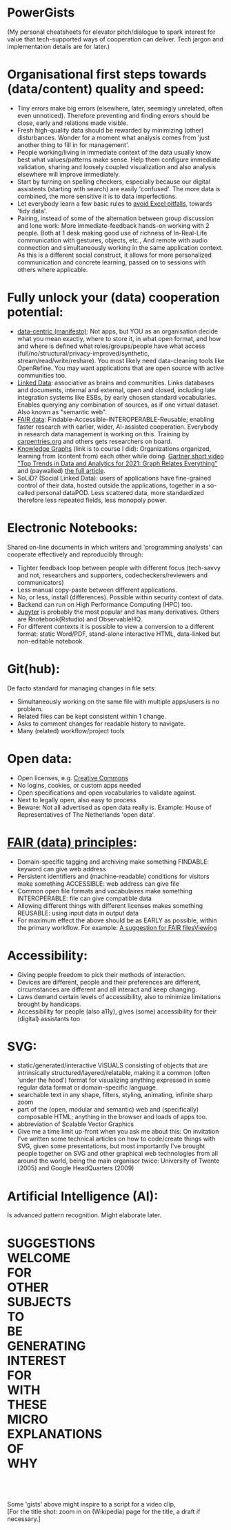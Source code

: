 # PowerGists
(My personal cheatsheets for elevator pitch/dialogue to spark interest for value that tech-supported ways of cooperation can deliver. Tech jargon and implementation details are for later.)

Organisational first steps towards (data/content) quality and speed:
====================================================================
- Tiny errors make big errors (elsewhere, later, seemingly unrelated, often even unnoticed). Therefore preventing and finding errors should be close, early and relations made visible.
- Fresh high-quality data should be rewarded by minimizing (other) disturbances. Wonder for a moment what analysis comes from 'just another thing to fill in for management'.
- People working/living in immediate context of the data usually know best what values/patterns make sense. Help them configure immediate validation, sharing and loosely coupled visualization and also analysis elsewhere will improve immediately.
- Start by turning on spelling checkers, especially because our digital assistents (starting with search) are easily 'confused'. The more data is combined, the more sensitive it is to data imperfections.
- Let everybody learn a few basic rules to [avoid Excel pitfalls](https://github.com/steltenpower/avoid-Excel-pitfalls), towards 'tidy data'.
- Pairing, instead of some of the alternation between group discussion and lone work: More immediate-feedback hands-on working with 2 people. Both at 1 desk making good use of richness of In-Real-Life communication with gestures, objects, etc., And remote with audio connection and simultaneously working in the same application context. As this is a different social construct, it allows for more personalized communication and concrete learning, passed on to sessions with others where applicable.

Fully unlock your (data) cooperation potential:
===============================================
- [data-centric (manifesto)](http://datacentricmanifesto.org/): Not apps, but YOU as an organisation decide what you mean exactly, where to store it, in what open format, and how and where is defined what roles/groups/people have what access (full/no/structural/privacy-improved/synthetic, stream/read/write/reshare). You most likely need data-cleaning tools like OpenRefine. You may want applications that are open source with active communities too.
- [Linked Data](https://en.wikipedia.org/wiki/Linked_data): associative as brains and communities. Links databases and documents, internal and external, open and closed, including late integration systems like ESBs, by early chosen standard vocabularies. Enables querying any combination of sources, as if one virtual dataset. Also known as "semantic web".
- [FAIR data](#fair-data-principles): Findable-Accessible-INTEROPERABLE-Reusable; enabling faster research with earlier, wider, AI-assisted cooperation. Everybody in research data management is working on this. Training by [carpentries.org](carpentries.org) and others gets researchers on board.
- <a name="KG">[Knowledge Graphs](https://open.hpi.de/courses/knowledgegraphs2020) (link is to course I did)</a>: Organizations organized, learning from (content from) each other while doing. [Gartner short video "Top Trends in Data and Analytics for 2021: Graph Relates Everything"](https://cfvod.kaltura.com/pd/p/585951/sp/58595100/serveFlavor/entryId/1_2dmwcmmz/v/1/ev/5/flavorId/1_tgmjrzqe/name/a.mp4) and (paywalled) [the full article](https://www.gartner.com/document/3996989).
- SoLiD? (Social Linked Data): users of applications have fine-grained control of their data, hosted outside the applications, together in a so-called personal dataPOD. Less scattered data, more standardized therefore less repeated fields, less monopoly power.

Electronic Notebooks:
=====================
Shared on-line documents in which writers and 'programming analysts' can cooperate effectively and reproducibly through:
- Tighter feedback loop between people with different focus (tech-savvy and not, researchers and supporters, codecheckers/reviewers and communicators)
- Less manual copy-paste between different applications. 
- No, or less, install (differences). Possible within security context of data.
- Backend can run on High Performance Computing (HPC) too.
- [Jupyter](https://www.youtube.com/watch?v=eJDxcR1V7Qg) is probably the most popular and has many derivatives. Others are Rnotebook(Rstudio) and ObservableHQ.
- For different contexts it is possible to view a conversion to a different format: static Word/PDF, stand-alone interactive HTML, data-linked but non-editable notebook.

Git(hub):
=========
De facto standard for managing changes in file sets:
- Simultaneously working on the same file with multiple apps/users is no problem.
- Related files can be kept consistent within 1 change.
- Asks to comment changes for readable history to navigate.
- Many (related) workflow/project tools

Open data:
==========
- Open licenses, e.g. [Creative Commons](https://creativecommons.org/)
- No logins, cookies, or custom apps needed
- Open specifications and open vocabularies to validate against.
- Next to legally open, also easy to process
- Beware: Not all advertised as open data really is. Example: House of Representatives of The Netherlands 'open data'.

[FAIR (data) principles](https://www.go-fair.org/fair-principles/):
======================
- Domain-specific tagging and archiving make something FINDABLE: keyword can give web address
- Persistent identifiers and (machine-readable) conditions for visitors make something ACCESSIBLE: web address can give file
- Common open file formats and vocabulaires make something INTEROPERABLE: file can give compatible data
- Allowing different things with different licenses makes something REUSABLE: using input data in output data
- For maximum effect the above should be as EARLY as possible, within the primary workflow. For example: [A suggestion for FAIR filesViewing](https://github.com/steltenpower/FAIRfilesViewing)

Accessibility:
==============
- Giving people freedom to pick their methods of interaction.
- Devices are different, people and their preferences are different, circumstances are different and all interact and keep changing.
- Laws demand certain levels of accessibility, also to minimize limitations brought by handicaps.
- Accessibility for people (also a11y), gives (some) accessibility for their (digital) assistants too

SVG:
====
- static/generated/interactive VISUALS consisting of objects that are intrinsically structured/layered/relatable, making it a common (often 'under the hood') format for visualizing anything expressed in some regular data format or domain-specific language.
- searchable text in any shape, filters, styling, animating, infinite sharp zoom
- part of the (open, modular and semantic) web and (specifically) composable HTML; anything in the browser and loads of apps too.
- abbreviation of Scalable Vector Graphics
- Give me a time limit up-front when you ask me about this: On invitation I've written some technical articles on how to code/create things with SVG, given some presentations, but most importantly I've brought people together on SVG and other graphical web technologies from all around the world, being the main organisor twice: University of Twente (2005) and Google HeadQuarters (2009)

Artificial Intelligence (AI):
========================
Is advanced pattern recognition. Might elaborate later.


SUGGESTIONS<br>
WELCOME<br>
FOR<br>
OTHER<br>
SUBJECTS<br>
TO<br>
BE<br>
GENERATING<br>
INTEREST<br>
FOR<br>
WITH<br>
THESE<br>
MICRO<br>
EXPLANATIONS<br>
OF<br>
WHY<br>
========



<br><br><br>
Some 'gists' above might inspire to a script for a video clip,<br>
[For the title shot: zoom in on (Wikipedia) page for the title, a draft if necessary.]
